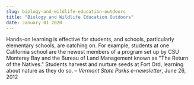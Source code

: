 ```yaml
---
slug: biology-and-wildlife-education-outdoors
title: "Biology and Wildlife Education Outdoors"
date: January 01 2020
---
```


<p>Hands-on learning is effective for students, and schools, particularly elementary schools, are catching on. For example, students at one California school are the newest members of a program set up by CSU Monterey Bay and the Bureau of Land Management known as "The Return of the Natives." Students harvest and nurture seeds at Fort Ord, learning about nature as they do so. – <em>Vermont State Parks e-newsletter</em>, June 26, 2012
</p>
